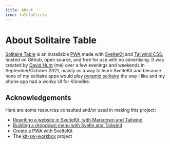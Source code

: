 ```yaml
---
title: About
icon: faInfoCircle
---
```


# About Solitaire Table

[Solitaire Table] is an installable [PWA] made with [SvelteKit](https://kit.svelte.dev) and [Tailwind CSS](https://tailwindcss.com),
hosted on Github, open source, and free for use with no advertising.
It was created by [David Hunt] (me) over a few evenings and weekends in September/October 2021, mainly as a way to learn SvelteKit and because none of
my solitaire apps would play [pyramid solitaire] the way I like and my phone app had a wonky UI for Klondike.

## Acknowledgements

Here are some resources consulted and/or used in making this project:

* [Rewriting a website in SvelteKit, with Markdown and Tailwind](https://mattjennings.io/blog/rewriting-my-website-in-sveltekit)
* [Building a dropdown menu with Svelte and Tailwind](https://codechips.me/tailwind-ui-react-vs-svelte/)
* [Create a PWA with SvelteKit](https://dev.to/100lvlmaster/create-a-pwa-with-sveltekit-svelte-a36)
* The [kit-sw-workbox](https://github.com/Anyass3/kit-sw-workbox) project


[Solitaire Table]: https://solitaire.dnotes.net "This site/app/project is the Solitaire Table"
[David Hunt]: https://github.com/dnotes "David Hunt"
[PWA]: https://developer.mozilla.org/en-US/docs/Web/Progressive_web_apps "Progressive Web App"
[pyramid solitaire]: https://solitaire.dnotes.net/play?g=pyramid
